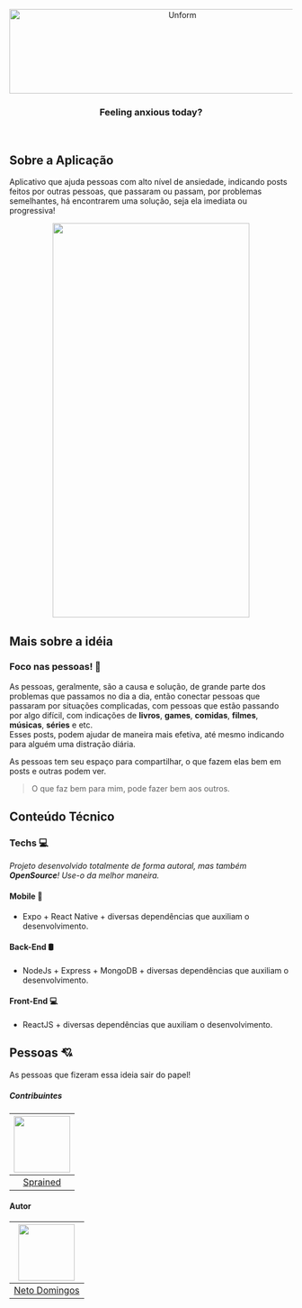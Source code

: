 <p align="center">	
  <img src="https://user-images.githubusercontent.com/49910898/77866050-b37ef180-7207-11ea-8c6b-4e2b1bbfecf5.png" height="150" width="600" alt="Unform" />
</p>	
<h3 align="center">	
   	Feeling anxious today?
</h3>	

<br>	

## Sobre a Aplicação	
Aplicativo que ajuda pessoas com alto nível de ansiedade, indicando posts feitos por outras pessoas, que passaram ou passam, por problemas semelhantes, há encontrarem uma solução, seja ela imediata ou progressiva!

<p align="center">
  <img src="https://github.com/netodomingos/Feel/blob/master/demo/feel.gif" width="350" height="700"  />
</p>


## Mais sobre a idéia

### Foco nas pessoas! 👥	
As pessoas, geralmente, são a causa e solução, de grande parte dos problemas que passamos no dia a dia, então conectar pessoas que passaram por situações complicadas, com pessoas que estão passando por algo difícil, com indicações de **livros**, **games**, **comidas**, **filmes**, **músicas**, **séries** e etc.  
Esses posts, podem ajudar de maneira mais efetiva, até mesmo indicando para alguém uma distração diária.

As pessoas tem seu espaço para compartilhar, o que fazem elas bem em posts e outras podem ver.

> O que faz bem para mim, pode fazer bem aos outros.

## Conteúdo Técnico

### Techs 💻
*Projeto desenvolvido totalmente de forma autoral, mas também **OpenSource**! Use-o da melhor maneira.*

#### Mobile 📱
* Expo + React Native + diversas dependências que auxiliam o desenvolvimento.
#### Back-End 🛢
* NodeJs + Express + MongoDB + diversas dependências que auxiliam o desenvolvimento.
#### Front-End 💻
* ReactJS + diversas dependências que auxiliam o desenvolvimento.



## Pessoas 💘

As pessoas que fizeram essa ideia sair do papel!

##### Contribuintes

| <img src="https://avatars1.githubusercontent.com/u/22457076?s=400&u=b4e1f5ba1ff081313a3ee03b05a38732f22dda93&v=4" width="100" height="100" /> |
| :---:  |
| [Sprained](https://github.com/Sprained) |

#### Autor
| <img src="https://avatars0.githubusercontent.com/u/49910898?s=460&u=a8c0048c6136be345c135cc098b37378c6c9b33f&v=4" width="100" height="100" /> |
| :---:  |
| [Neto Domingos](https://github.com/netodomingos) |
